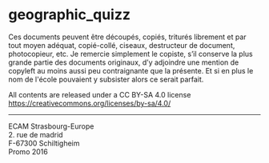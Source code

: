 geographic_quizz
================

Ces documents peuvent être découpés, copiés, triturés librement et par tout moyen adéquat, copié-collé, ciseaux, destructeur de document, photocopieur, etc. 
Je remercie simplement le copiste, s’il conserve la plus grande partie des documents originaux, d’y adjoindre une mention de copyleft au moins aussi peu contraignante que la présente. Et si en plus le nom de l'école pouvaient y subsister alors ce serait parfait.

All contents are released under a CC BY-SA 4.0 license  
https://creativecommons.org/licenses/by-sa/4.0/

----

ECAM Strasbourg-Europe  
2. rue de madrid  
F-67300 Schiltigheim  
Promo 2016
